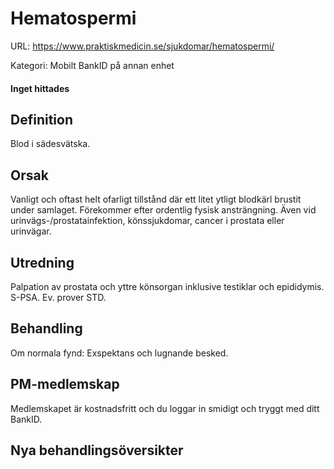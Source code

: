 # Hematospermi

URL: https://www.praktiskmedicin.se/sjukdomar/hematospermi/



Kategori: Mobilt BankID på annan enhet

#### Inget hittades

## Definition

Blod i sädesvätska.

## Orsak

Vanligt och oftast helt ofarligt tillstånd där ett litet ytligt blodkärl brustit under samlaget. Förekommer efter ordentlig fysisk ansträngning. Även vid urinvägs-/prostatainfektion, könssjukdomar, cancer i prostata eller urinvägar.

## Utredning

Palpation av prostata och yttre könsorgan inklusive testiklar och epididymis. S-PSA. Ev. prover STD.

## Behandling

Om normala fynd: Exspektans och lugnande besked.

## PM-medlemskap

Medlemskapet är kostnadsfritt och du loggar in smidigt och tryggt med ditt BankID.

## Nya behandlingsöversikter

